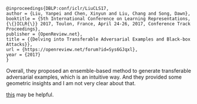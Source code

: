 ```
@inproceedings{DBLP:conf/iclr/LiuCLS17,
author = {Liu, Yanpei and Chen, Xinyun and Liu, Chang and Song, Dawn},
booktitle = {5th International Conference on Learning Representations, {\{}ICLR{\}} 2017, Toulon, France, April 24-26, 2017, Conference Track Proceedings},
publisher = {OpenReview.net},
title = {{Delving into Transferable Adversarial Examples and Black-box Attacks}},
url = {https://openreview.net/forum?id=Sys6GJqxl},
year = {2017}
}
```

Overall, they proposed an ensemble-based method to generate transferable adversarial examples, which is an intuitive way. And they provided some geometric insights and I am not very clear about that.

[this](https://blog.csdn.net/qq_35414569/article/details/82383788) may be helpful.